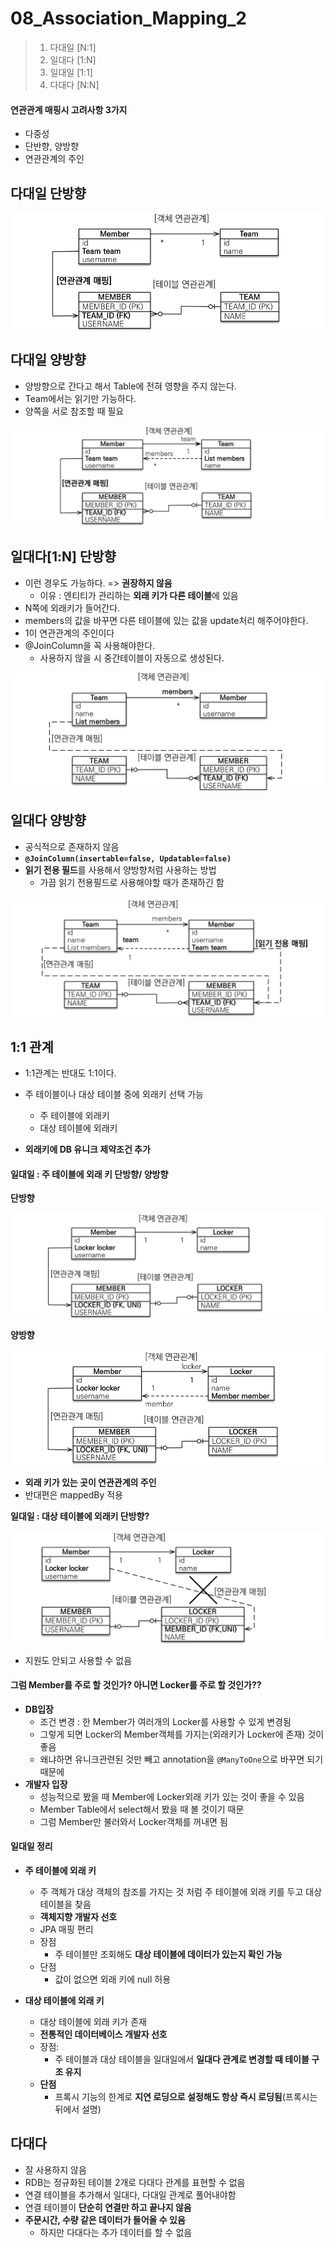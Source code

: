 # 08_Association_Mapping_2

> 1. 다대일 [N:1]
> 2. 일대다 [1:N]
> 3. 일대일 [1:1]
> 4. 다대다 [N:N]

#### 연관관계 매핑시 고려사항 3가지

- 다중성
- 단반향, 양방향
- 연관관계의 주인



## 다대일 단방향

![image-20230206214427008](./08_Association_Mapping2.assets/image-20230206214427008.png)



## 다대일 양방향

- 양방향으로 간다고 해서 Table에 전혀 영향을 주지 않는다.
- Team에서는 읽기만 가능하다.
- 양쪽을 서로 참조할 때 필요

![image-20230206214737578](./08_Association_Mapping2.assets/image-20230206214737578.png)



## 일대다[1:N] 단방향

- 이런 경우도 가능하다. => **권장하지 않음**
  - 이유 : 엔티티가 관리하는 **외래 키가 다른 테이블**에 있음
- N쪽에 외래키가 들어간다.
- members의 값을 바꾸면 다른 테이블에 있는 값을 update처리 해주어야한다.
- 1이 연관관계의 주인이다
- @JoinColumn을 꼭 사용해야한다.
  - 사용하지 않을 시 중간테이블이 자동으로 생성된다.

![image-20230206215029270](./08_Association_Mapping2.assets/image-20230206215029270.png)



## 일대다 양방향

- 공식적으로 존재하지 않음
- **`@JoinColumn(insertable=false, Updatable=false)`**
- **읽기 전용 필드**를 사용해서 양방향처럼 사용하는 방법
  - 가끔 읽기 전용필드로 사용해야할 때가 존재하긴 함

![image-20230206222048578](./08_Association_Mapping2.assets/image-20230206222048578.png)



## 1:1 관계

- 1:1관계는 반대도 1:1이다.
- 주 테이블이나 대상 테이블 중에 외래키 선택 가능
  - 주 테이블에 외래키
  - 대상 테이블에 외래키

- **외래키에 DB 유니크 제약조건 추가**



#### 일대일 : 주 테이블에 외래 키 단방향/ 양방향

**단방향**

![image-20230206230525263](./08_Association_Mapping2.assets/image-20230206230525263.png)

**양방향**

![image-20230206231300033](./08_Association_Mapping2.assets/image-20230206231300033.png)

- **외래 키가 있는 곳이 연관관계의 주인**
- 반대편은 mappedBy 적용

**일대일 : 대상 테이블에 외래키 단방향?**

![image-20230206231423037](./08_Association_Mapping2.assets/image-20230206231423037.png)

- 지원도 안되고 사용할 수 없음

#### 그럼 Member를 주로 할 것인가? 아니면 Locker를 주로 할 것인가??

- **DB입장**
  - 조건 변경 : 한 Member가 여러개의 Locker를 사용할 수 있게 변경됨
  - 그렇게 되면 Locker의 Member객체를 가지는(외래키가 Locker에 존재) 것이 좋음
  - 왜냐하면 유니크관련된 것만 빼고 annotation을 `@ManyToOne`으로 바꾸면 되기 때문에
- **개발자 입장**
  - 성능적으로 봤을 때 Member에 Locker외래 키가 있는 것이 좋을 수 있음
  - Member Table에서 select해서 봤을 때 볼 것이기 때문
  - 그럼 Member만 불러와서 Locker객체를 꺼내면 됨



#### 일대일 정리

- **주 테이블에 외래 키**
  - 주 객체가 대상 객체의 참조를 가지는 것 처럼 주 테이블에 외래 키를 두고 대상 테이블을 찾음 
  - **객체지향 개발자 선호** 
  - JPA 매핑 편리  
  - 장점
    -  주 테이블만 조회해도 **대상 테이블에 데이터가 있는지 확인 가능** 
  - 단점 
    - 값이 없으면 외래 키에 null 허용

- **대상 테이블에 외래 키**
  - 대상 테이블에 외래 키가 존재 
  - **전통적인 데이터베이스 개발자 선호** 
  - 장점: 
    - 주 테이블과 대상 테이블을 일대일에서 **일대다 관계로 변경할 때 테이블 구조 유지** 
  - **단점**
    - 프록시 기능의 한계로 **지연 로딩으로 설정해도 항상 즉시 로딩됨**(프록시는 뒤에서 설명)



## 다대다

- 잘 사용하지 않음
- RDB는 정규화된 테이블 2개로 다대다 관계를 표현할 수 없음
- 연결 테이블을 추가해서 일대다, 다대일 관계로 풀어내야함
- 연결 테이블이 **단순히 연결만 하고 끝나지 않음**
- **주문시간, 수량 같은 데이터가 들어올 수 있음**
  - 하지만 다대다는 추가 데이터를 할 수 없음

















